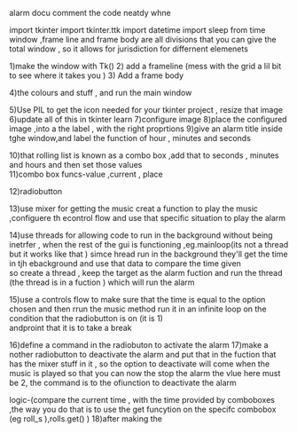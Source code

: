 alarm docu
comment the code neatdy 
whne

import tkinter 
import tkinter.ttk
import datetime 
import sleep from time 
window ,frame line and frame body are all divisions that you can give the total window , so it allows for jurisdiction for differnent elemenets 

1)make the window with Tk()
2) add a frameline (mess with the grid a lil bit to see where it takes you )
3) Add a frame body 

4)the colours  and stuff , and run the main window  

5)Use PIL to get the icon needed for your tkinter project , resize that image 
6)update all of this in tkinter learn
7)configure image 
8)place the configured image ,into a the label , with the right proprtions 
9)give an alarm title inside tghe window,and label the function of hour , minutes and seconds   


10)that rolling list is known as a combo box ,add that to seconds , minutes and hours and then set those values  
11)combo box funcs-value ,current , place 

12)radiobutton 

13)use mixer for getting the music
creat a function to play the music ,configuere th econtrol flow and use that specific situation to play the alarm  
 



14)use threads for allowing code to run in the background without being inetrfer , when the rest of the gui is functioning ,eg.mainloop(its not a thread but it works like that ) 
simce hread run in the background they'll get the time in tjh ebackground and use that data to compare the time given  
so create a thread , keep the target as the alarm fuction and run the thread (the thread is in a fuction ) which will run the alarm 


15)use a controls flow to make sure that the time is equal to the option chosen and then rrun the music method
run it in an infinite loop on the condition that the radiobutton is on (it is 1)\
andproint that it is to take a break 


16)define a command in the radiobuton to activate the alarm 
17)make a nother radiobutton to deactivate the alarm and put that in the  fuction that has the mixer stuff in it , so the option to deactivate will come when the music is played 
so that you can now the stop the alarm 
the vlue here must be 2, the command is to the ofiunction to deactivate the alarm 

logic-(compare the current time , with the time provided by comboboxes ,the way you do that is to use the get funcytion on the specifc combobox (eg roll_s ),rolls.get()    )
18)after making the 
